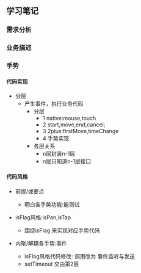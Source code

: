 ## 学习笔记
### 需求分析
### 业务描述
### 手势
#### 代码实现
- 分层
  - 产生事件，执行业务代码
    - 分层
      - 1 native:mouse,touch
      - 2 start,move,end,cancel;
      - 3 2plus:firstMove,timeChange
      - 4 手势实现
    - 各层关系
      - n层封装n-1层
      - n层只知道n-1层接口
#### 代码风格
- 前提/或要点
  - 明白各手势功能:能测试
- isFlag风格:isPan,isTap
  - 围绕isFlag 来实现对应手势代码 

- 内聚/解耦各手势:事件
  - isFlag风格代码修改: 调用改为 事件监听与发送
  - setTimeout 交由第2层


